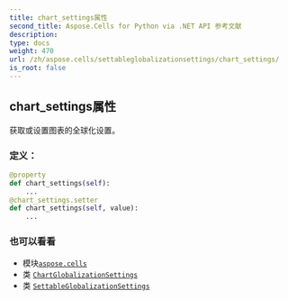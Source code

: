 ```yaml
---
title: chart_settings属性
second_title: Aspose.Cells for Python via .NET API 参考文献
description:
type: docs
weight: 470
url: /zh/aspose.cells/settableglobalizationsettings/chart_settings/
is_root: false
---
```

## chart_settings属性

获取或设置图表的全球化设置。
### 定义：
```python
@property
def chart_settings(self):
    ...
@chart_settings.setter
def chart_settings(self, value):
    ...
```

### 也可以看看
* 模块[`aspose.cells`](../../)
* 类 [`ChartGlobalizationSettings`](/cells/python-net/zh/aspose.cells.charts/chartglobalizationsettings)
* 类 [`SettableGlobalizationSettings`](/cells/python-net/zh/aspose.cells/settableglobalizationsettings)
